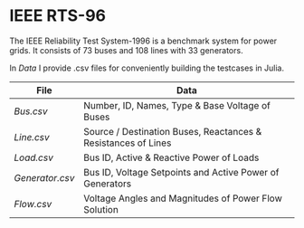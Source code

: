 # IEEE RTS-96

The IEEE Reliability Test System-1996 is a benchmark system for power grids. It consists of 73 buses and 108 lines with 33 generators.

In *Data* I provide .csv files for conveniently building the testcases in Julia.

| File | Data |
|------|------|
| *Bus.csv* | Number, ID, Names, Type & Base Voltage of Buses |
| *Line.csv* | Source / Destination Buses, Reactances & Resistances of Lines |
| *Load.csv* | Bus ID, Active & Reactive Power of Loads |
| *Generator.csv* | Bus ID, Voltage Setpoints and Active Power of Generators |
| *Flow.csv* | Voltage Angles and Magnitudes of Power Flow Solution |
